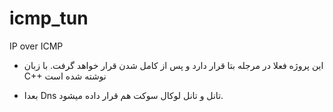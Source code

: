 # icmp_tun
IP over ICMP

- این پروژه فعلا در مرجله بتا قرار دارد و پس از کامل شدن قرار خواهد گرفت. با زبان C++ نوشته شده است

- بعدا Dns تانل و تانل لوکال سوکت هم قرار داده میشود.
